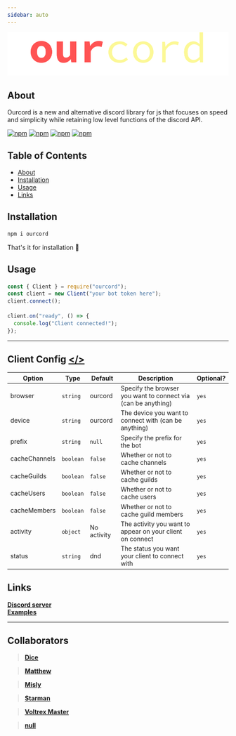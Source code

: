 ```yaml
---
sidebar: auto
---
```

<p align="center">
  <img src="assets/logo.svg" />
</p>

## About

Ourcord is a new and alternative discord library for js that focuses on speed and simplicity while retaining low level functions of the discord API.

[![npm](https://img.shields.io/npm/v/ourcord?color=red&style=for-the-badge)](https://npmjs.com/package/ourcord)
[![npm](https://img.shields.io/bundlephobia/min/ourcord?color=red&style=for-the-badge)](https://npmjs.com/package/ourcord)
[![npm](https://img.shields.io/npm/dm/ourcord?color=red&style=for-the-badge)](https://npmjs.com/package/ourcord)
[![npm](https://img.shields.io/github/contributors/ourcord/ourcord?color=red&style=for-the-badge)](https://npmjs.com/package/ourcord)

## Table of Contents

- [About](#about)
- [Installation](#installation)
- [Usage](#usage)
- [Links](#links)

## Installation

```cmd
npm i ourcord
```

That's it for installation 🎈

## Usage

```js
const { Client } = require("ourcord");
const client = new Client("your bot token here");
client.connect();

client.on("ready", () => {
  console.log("Client connected!");
});
```

---

## Client Config <a href="src/websocket.ts#L33"></></a>

| Option        | Type      | Default     | Description                                                   | Optional? |
| ------------- | --------- | ----------- | ------------------------------------------------------------- | --------- |
| browser       | `string`  | ourcord     | Specify the browser you want to connect via (can be anything) | `yes`     |
| device        | `string`  | ourcord     | The device you want to connect with (can be anything)         | `yes`     |
| prefix        | `string`  | `null`      | Specify the prefix for the bot                                | `yes`     |
| cacheChannels | `boolean` | `false`     | Whether or not to cache channels                              | `yes`     |
| cacheGuilds   | `boolean` | `false`     | Whether or not to cache guilds                                | `yes`     |
| cacheUsers    | `boolean` | `false`     | Whether or not to cache users                                 | `yes`     |
| cacheMembers  | `boolean` | `false`     | Whether or not to cache guild members                         | `yes`     |
| activity      | `object`  | No activity | The activity you want to appear on your client on connect     | `yes`     |
| status        | `string`  | dnd         | The status you want your client to connect with               | `yes`     |

## Links

[**Discord server**](https://discord.gg/3yDQKDXXdk)  
[**Examples**](https://github.com/ourcord/examples)

---

## Collaborators

> [**Dice**](https://github.com/alebot-dev)

> [**Matthew**](https://github.com/matthewthechickenman)

> [**Misly**](https://github.com/Misly16)

> [**Starman**](https://github.com/Starman3787)

> [**Voltrex Master**](https://github.com/VoltrexMaster)

> [**null**](https://github.com/vierofernando)
